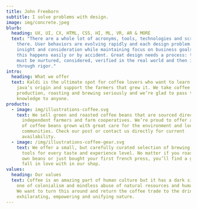 ```yaml
---
title: John Freeborn
subtitle: I solve problems with design.
image: img/concrete.jpeg
blurb:
  heading: UX, UI, CX, HTML, CSS, HI, ML, VR, AR & MORE
  text: "There are a whole lot of acronyms, tools, technologies and screens out
    there. User behaviors are evolving rapidly and each design problem requires
    insight and consideration while maintaining focus on business goals. None of
    this happens easily or by accident. Great design needs a process: the work
    must be nurtured, considered, verified in the real world and then improved
    through rigor."
intro:
  heading: What we offer
  text: Kaldi is the ultimate spot for coffee lovers who want to learn about their
    java’s origin and support the farmers that grew it. We take coffee
    production, roasting and brewing seriously and we’re glad to pass that
    knowledge to anyone.
products:
  - image: img/illustrations-coffee.svg
    text: We sell green and roasted coffee beans that are sourced directly from
      independent farmers and farm cooperatives. We’re proud to offer a variety
      of coffee beans grown with great care for the environment and local
      communities. Check our post or contact us directly for current
      availability.
  - image: /img/illustrations-coffee-gear.svg
    text: We offer a small, but carefully curated selection of brewing gear and
      tools for every taste and experience level. No matter if you roast your
      own beans or just bought your first french press, you’ll find a gadget to
      fall in love with in our shop.
values:
  heading: Our values
  text: Coffee is an amazing part of human culture but it has a dark side too –
    one of colonialism and mindless abuse of natural resources and human lives.
    We want to turn this around and return the coffee trade to the drink’s
    exhilarating, empowering and unifying nature.
---
```

